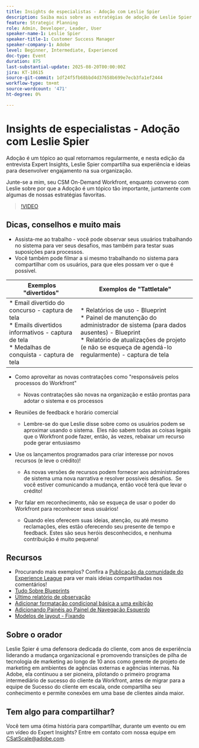 ```yaml
---
title: Insights de especialistas - Adoção com Leslie Spier
description: Saiba mais sobre as estratégias de adoção de Leslie Spier para impulsionar o engajamento do Workfront, melhorar os processos e reconhecer as contribuições do usuário.
feature: Strategic Planning
role: Admin, Developer, Leader, User
speaker-name-1: Leslie Spier
speaker-title-1: Customer Success Manager
speaker-company-1: Adobe
level: Beginner, Intermediate, Experienced
doc-type: Event
duration: 875
last-substantial-update: 2025-08-20T00:00:00Z
jira: KT-18615
source-git-commit: 1df24f5fb68bbd4d37658b699e7ecb3fa1ef2444
workflow-type: tm+mt
source-wordcount: '471'
ht-degree: 0%

---
```



# Insights de especialistas - Adoção com Leslie Spier

Adoção é um tópico ao qual retornamos regularmente, e nesta edição da entrevista Expert Insights, Leslie Spier compartilha sua experiência e ideias para desenvolver engajamento na sua organização.

Junte-se a mim, seu CSM On-Demand Workfront, enquanto converso com Leslie sobre por que a Adoção é um tópico tão importante, juntamente com algumas de nossas estratégias favoritas.

>[!VIDEO](https://video.tv.adobe.com/v/3469893/?learn=on&enablevpops)

## Dicas, conselhos e muito mais

* Assista-me ao trabalho - você pode observar seus usuários trabalhando no sistema para ver seus desafios, mas também para testar suas suposições para processos. 
* Você também pode filmar a si mesmo trabalhando no sistema para compartilhar com os usuários, para que eles possam ver o que é possível. 


| Exemplos &quot;divertidos&quot;  | Exemplos de &quot;Tattletale&quot; |
|---|---|
| * Email divertido do concurso - captura de tela <br> * Emails divertidos informativos - captura de tela <br> * Medalhas de conquista - captura de tela  | * Relatórios de uso - Blueprint <br> * Painel de manutenção do administrador de sistema (para dados ausentes) - Blueprint <br> * Relatório de atualizações de projeto (e não se esqueça de agendá-lo regularmente) - captura de tela |


* Como aproveitar as novas contratações como &quot;responsáveis pelos processos do Workfront&quot; 
   * Novas contratações são novas na organização e estão prontas para adotar o sistema e os processos 

* Reuniões de feedback e horário comercial 
   * Lembre-se do que Leslie disse sobre como os usuários podem se aproximar usando o sistema.  Eles não sabem todas as coisas legais que o Workfront pode fazer, então, às vezes, rebaixar um recurso pode gerar entusiasmo 

* Use os lançamentos programados para criar interesse por novos recursos (e leve o crédito)! 
   * As novas versões de recursos podem fornecer aos administradores de sistema uma nova narrativa e resolver possíveis desafios.  Se você estiver comunicando a mudança, então você terá que levar o crédito! 

* Por falar em reconhecimento, não se esqueça de usar o poder do Workfront para reconhecer seus usuários! 
   * Quando eles oferecem suas ideias, atenção, ou até mesmo reclamações, eles estão oferecendo seu presente de tempo e feedback. Estes são seus heróis desconhecidos, e nenhuma contribuição é muito pequena!  

## Recursos

* Procurando mais exemplos? Confira a [Publicação da comunidade do Experience League](https://experienceleaguecommunities.adobe.com/t5/workfront-discussions/video-august-2023-workfront-expert-insights-adoption-with-leslie/td-p/613314?profile.language=pt) para ver mais ideias compartilhadas nos comentários!
* [Tudo Sobre Blueprints](https://experienceleague.adobe.com/docs/workfront/using/administration-and-setup/blueprints/blueprints.html?lang=pt-BR)
* [Último relatório de observação](https://experienceleague.adobe.com/docs/workfront/using/basics/update-work-items-view-updates/view-all-updates-in-a-report.html?lang=pt-BR)
* [Adicionar formatação condicional básica a uma exibição](https://experienceleague.adobe.com/docs/workfront-learn/tutorials-workfront/reporting/basic-reporting/add-basic-conditional-formatting-to-a-view.html?lang=pt-BR)
* [Adicionando Painéis ao Painel de Navegação Esquerdo](https://experienceleague.adobe.com/docs/workfront/using/basics/navigate/simplified-left-navigation.html?lang=pt-BR)
* [Modelos de layout - Fixando](https://experienceleague.adobe.com/docs/workfront/using/administration-and-setup/customize/layout-templates/customize-pinned-pages.html?lang=pt-BR)

## Sobre o orador

Leslie Spier é uma defensora dedicada do cliente, com anos de experiência liderando a mudança organizacional e promovendo transições de pilha de tecnologia de marketing ao longo de 10 anos como gerente de projeto de marketing em ambientes de agências externas e agências internas. Na Adobe, ela continuou a ser pioneira, pilotando o primeiro programa intermediário de sucesso do cliente da Workfront, antes de migrar para a equipe de Sucesso do cliente em escala, onde compartilha seu conhecimento e permite conexões em uma base de clientes ainda maior. 

## Tem algo para compartilhar?

Você tem uma ótima história para compartilhar, durante um evento ou em um vídeo do Expert Insights? Entre em contato com nossa equipe em [CSatScale@adobe.com](mailto:CSatScale@adobe.com).

